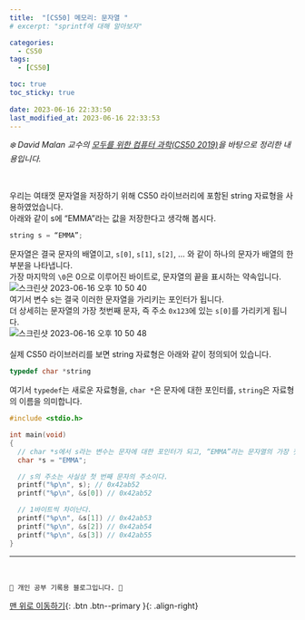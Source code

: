 ```yaml
---
title:  "[CS50] 메모리: 문자열 "
# excerpt: "sprintf에 대해 알아보자"

categories:
  - CS50
tags:
  - [CS50]

toc: true
toc_sticky: true
 
date: 2023-06-16 22:33:50
last_modified_at: 2023-06-16 22:33:53
---
```



_❄️ David Malan 교수의 [모두를 위한 컴퓨터 과학(CS50 2019)](https://www.boostcourse.org/cs112/lecture/119003?isDesc=false)을 바탕으로 정리한 내용입니다._

<br>

우리는 여태껏 문자열을 저장하기 위해 CS50 라이브러리에 포함된 string 자료형을 사용하였었습니다.<br>
아래와 같이 s에 “EMMA”라는 값을 저장한다고 생각해 봅시다.
```c
string s = “EMMA”;
```
문자열은 결국 문자의 배열이고, `s[0]`, `s[1]`, `s[2]`, … 와 같이 하나의 문자가 배열의 한 부분을 나타냅니다.<br>
가장 마지막의 `\0`은 0으로 이루어진 바이트로, 문자열의 끝을 표시하는 약속입니다.<br>
![스크린샷 2023-06-16 오후 10 50 40](https://github.com/minju412/jenkins-test/assets/59405576/040fab05-5c99-4e36-ae20-72876fe8c7c9)<br>
여기서 변수 s는 결국 이러한 문자열을 가리키는 포인터가 됩니다.<br>
더 상세히는 문자열의 가장 첫번째 문자, 즉 주소 `0x123`에 있는 `s[0]`를 가리키게 됩니다.<br>
![스크린샷 2023-06-16 오후 10 50 48](https://github.com/minju412/jenkins-test/assets/59405576/3c3b4c77-5ea4-4c58-a19b-2abda67486dc)<br><br>
실제 CS50 라이브러리를 보면 string 자료형은 아래와 같이 정의되어 있습니다.
```c
typedef char *string
```
여기서 `typedef`는 새로운 자료형을, `char *`은 문자에 대한 포인터를, `string`은 자료형의 이름을 의미합니다.


```c
#include <stdio.h>

int main(void)
{
  // char *s에서 s라는 변수는 문자에 대한 포인터가 되고, “EMMA”라는 문자열의 가장 첫 번째 값을 저장한다.
  char *s = "EMMA";

  // s의 주소는 사실상 첫 번째 문자의 주소이다.
  printf("%p\n", s); // 0x42ab52
  printf("%p\n", &s[0]) // 0x42ab52

  // 1바이트씩 차이난다.
  printf("%p\n", &s[1]) // 0x42ab53
  printf("%p\n", &s[2]) // 0x42ab54
  printf("%p\n", &s[3]) // 0x42ab55
}
```







***
<br>


    💛 개인 공부 기록용 블로그입니다. 👻

[맨 위로 이동하기](#){: .btn .btn--primary }{: .align-right}